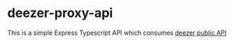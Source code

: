 # deezer-proxy-api
This is a simple Express Typescript API which consumes [deezer public API](https://www.deezer.com/)
